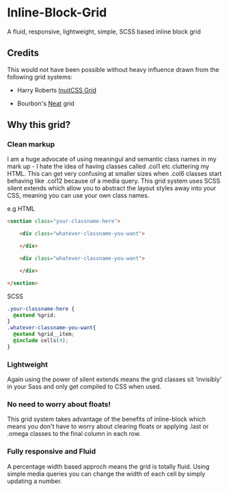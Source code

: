 # Inline-Block-Grid

A fluid, responsive, lightweight, simple, SCSS based inline block grid

## Credits

This would not have been possible without heavy influence drawn from the following grid systems:

* Harry Roberts [InuitCSS Grid](https://github.com/inuitcss/objects.layout)

* Bourbon's [Neat](http://neat.bourbon.io/) grid

## Why this grid?

### Clean markup

I am a huge advocate of using meaningul and semantic class names in my mark up - I hate the idea of having classes called .col1 etc cluttering my HTML.   This can get very confusing at smaller sizes when .col6 classes start behaving like .col12 because of a media query.  This grid system uses SCSS silent extends which allow you to abstract the layout styles away into your CSS, meaning you can use your own class names.

e.g
HTML
```html
<section class="your-classname-here">

    <div class="whatever-classname-you-want">

    </div>

    <div class="whatever-classname-you-want">

    </div>

</section>
```

SCSS
```css
.your-classname-here {
  @extend %grid;
}
.whatever-classname-you-want{
  @extend %grid__item;
  @include cells(4);
}
```


###  Lightweight

Again using the power of silent extends means the grid classes sit ‘invisibly’ in your Sass and only get compiled to CSS when used.

###  No need to worry about floats!

This grid system takes advantage of the benefits of inline-block which means you don't have to worry about clearing floats or applying .last or .omega classes to the final column in each row.

### Fully responsive and Fluid

A percentage width based approch means the grid is totally fluid.  Using simple media queries you can change the width of each cell by simply updating a number.